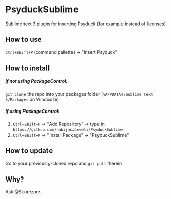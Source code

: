 # PsyduckSublime
Sublime text 3 plugin for inserting Psyduck (for example instead of licenses)

## How to use
`Ctrl+Shift+P` (command pallette) -> "Insert Psyduck"

## How to install
##### If not using PackageControl:
`git clone` the repo into your packages folder (`%APPDATA%/Sublime Text 3/Packages` on Windooze)
##### If using PackageControl:
  1. `Ctrl+Shift+P` -> "Add Repository" -> type in `https://github.com/nabijaczleweli/PsyduckSublime`
  2. `Ctrl+Shift+P` -> "Install Package" -> "PsyduckSublime"

## How to update
Go to your previously-cloned repo and `git pull` therein

## Why?
Ask @Skorezore.
